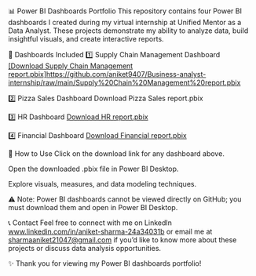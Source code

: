 📊 Power BI Dashboards Portfolio
This repository contains four Power BI dashboards I created during my virtual internship at Unified Mentor as a Data Analyst. These projects demonstrate my ability to analyze data, build insightful visuals, and create interactive reports.

📁 Dashboards Included
1️⃣ Supply Chain Management Dashboard
[[Download Supply Chain Management report.pbix]https://github.com/aniket9407/Business-analyst-internship/raw/main/Supply%20Chain%20Management%20report.pbix
](https://github.com/aniket9407/Business-analyst-internship/raw/main/Supply%20Chain%20Management%20report.pbix)

2️⃣ Pizza Sales Dashboard
Download Pizza Sales report.pbix

3️⃣ HR Dashboard
[Download HR report.pbix](https://github.com/aniket9407/Business-analyst-internship/raw/main/Hr%20report.pbix)

4️⃣ Financial Dashboard
[Download Financial report.pbix](https://github.com/aniket9407/Business-analyst-internship/raw/main/Financial%20report.pbix)

🔹 How to Use
Click on the download link for any dashboard above.

Open the downloaded .pbix file in Power BI Desktop.

Explore visuals, measures, and data modeling techniques.

⚠️ Note: Power BI dashboards cannot be viewed directly on GitHub; you must download them and open in Power BI Desktop.

📞 Contact
Feel free to connect with me on LinkedIn www.linkedin.com/in/aniket-sharma-24a34031b or email me at sharmaaniket21047@gmail.com if you’d like to know more about these projects or discuss data analysis opportunities.

✨ Thank you for viewing my Power BI dashboards portfolio!
